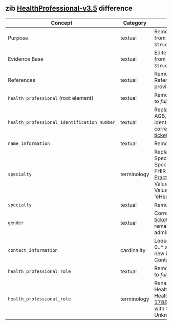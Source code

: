 ## zib [HealthProfessional-v3.5](https://zibs.nl/wiki/HealthProfessional-v3.5(2020EN)) difference

| Concept         | Category          | Description                             | 
|-----------------|-------------------|-----------------------------------------|
| Purpose | textual | Removed Dutch specific context from the Purpose section in `StructureDefinition.description`. |
| Evidence Base| textual | Edited Dutch specific context from the Evidence Base section in `StructureDefinition.description`. |
| References | textual | Removed all content after References which was only provided in Dutch. |
|`health_professional` (root element) | textual | Removed spelling mistake  (_fulfils_ to _fulfills_) ([zib ticket 1808](https://bits.nictiz.nl/browse/ZIB-1808)).
|`health_professional_identification_number` | textual | Replaced Dutch context (UZI, AGB, BIG) with the use of identification by NIDHI, and corrected incorrect definition ([zib ticket 1678](https://bits.nictiz.nl/browse/ZIB-1673)).|
|`name_information` | textual | Removed Dutch specific context. |
|`specialty` | terminology | Replaced Dutch specific SpecialismeUZICodelijst and SpecialismeAGBCodelijst with the FHIR [PracticeSettingCodeValueSet](https://www.hl7.org/fhir/R4/valueset-c80-practice-codes.html) ValueSet used for specialty. This ValueSet is also used by the 'eHealth Platform Federal Profiles'| 
|`specialty` | textual | Removed Dutch specific context. |
|`gender` | textual | Corrected incorrect definition ([zib ticket 1368](https://bits.nictiz.nl/browse/ZIB-1368)) and added additional remark that the gender is an administrative gender. |
|`contact_information` | cardinality | Loosened cardinality from 0..1 to 0..* as this corresponds with the new implementation of the CBB ContactInformation. |
|`health_professional_role` | textual | Removed spelling mistake  (_fulfils_ to _fulfills_) ([zib ticket 1808](https://bits.nictiz.nl/browse/ZIB-1808)).
|`health_professional_role` | terminology | Renamed ValueSet from HealthcareProviderRole to HealthProfessionalRole ([zib ticket 1788](https://bits.nictiz.nl/browse/ZIB-1788)). Also replace Other value with SNOMED code and added Unknown SNOMED code. |
